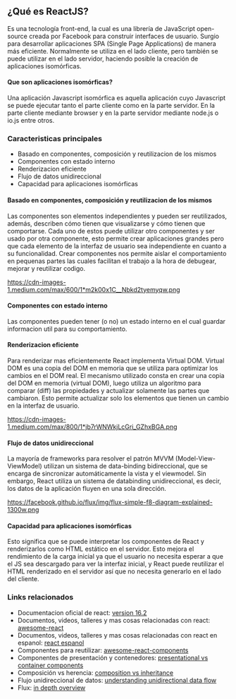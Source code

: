 ## ¿Qué es ReactJS?
Es una tecnología front-end, la cual es una librería de JavaScript open-source creada por Facebook para construir interfaces de usuario.
Surgio para desarrollar aplicaciones SPA (Single Page Applications) de manera más eficiente.
Normalmente se utiliza en el lado cliente, pero también se puede utilizar en el lado servidor, haciendo posible la creación de aplicaciones isomórficas.

#### Que son aplicaciones isomórficas?
Una aplicación Javascript isomórfica es aquella aplicación cuyo Javascript se puede ejecutar tanto el parte cliente como en la parte servidor. En la parte cliente mediante browser y en la parte servidor mediante node.js o io.js entre otros.

### Caracteristicas principales
- Basado en componentes, composición y reutilizacion de los mismos
- Componentes con estado interno
- Renderizacion eficiente
- Flujo de datos unidireccional
- Capacidad para aplicaciones isomórficas

#### Basado en componentes, composición y reutilizacion de los mismos
Las componentes son elementos independientes y pueden ser reutilizados, además, describen cómo tienen que visualizarse y cómo tienen que comportarse.
Cada uno de estos puede utilizar otro componentes y ser usado por otra componente, esto permite crear aplicaciones grandes pero que cada elemento de la interfaz de usuario sea independiente en cuanto a su funcionalidad.
Crear componentes nos permite aislar el comportamiento en pequenas partes las cuales facilitan el trabajo a la hora de debugear, mejorar y reutilizar codigo.

https://cdn-images-1.medium.com/max/600/1*m2k00x1C__Nbkd2tyemyqw.png

#### Componentes con estado interno
Las componentes pueden tener (o no) un estado interno en el cual guardar informacion util para su comportamiento.

#### Renderizacion eficiente
Para renderizar mas eficientemente React implementa Virtual DOM.
Virtual DOM es una copia del DOM en memoria que se utiliza para optimizar los cambios en el DOM real.
El mecanismo utilizado consta en crear una copia del DOM en memoria (virtual DOM), luego utiliza un algoritmo para comparar (diff) las propiedades y actualizar solamente las partes que cambiaron.
Esto permite actualizar solo los elementos que tienen un cambio en la interfaz de usuario.

https://cdn-images-1.medium.com/max/800/1*jb7rWNWkjLcGri_GZhxBGA.png

#### Flujo de datos unidireccional
La mayoría de frameworks para resolver el patrón MVVM (Model-View-ViewModel) utilizan un sistema de data-binding bidireccional, que se encarga de sincronizar automáticamente la vista y el viewmodel.
Sin embargo, React utiliza un sistema de databinding unidireccional, es decir, los datos de la aplicación fluyen en una sola dirección.

https://facebook.github.io/flux/img/flux-simple-f8-diagram-explained-1300w.png

#### Capacidad para aplicaciones isomórficas
Esto significa que se puede interpretar los componentes de React y renderizarlos como HTML estático en el servidor.
Esto mejora el rendimiento de la carga inicial ya que el usuario no necesita esperar a que el JS sea descargado para ver la interfaz inicial, y React puede reutilizar el HTML renderizado en el servidor así que no necesita generarlo en el lado del cliente.

### Links relacionados
- Documentacion oficial de react: [version 16.2](https://5abc31d8be40f1556f06c4be--reactjs.netlify.com/)
- Documentos, videos, talleres y mas cosas relacionadas con react: [awesome-react](https://github.com/enaqx/awesome-react)
- Documentos, videos, talleres y mas cosas relacionadas con react en espanol: [react espanol](https://github.com/jlobos/react-espanol)
- Componentes para reutilizar: [awesome-react-components](https://github.com/brillout/awesome-react-components)
- Componentes de presentación y contenedores: [presentational vs container components](https://medium.com/@dan_abramov/smart-and-dumb-components-7ca2f9a7c7d0)
- Composición vs herencia: [composition vs inheritance](https://reactjs.org/docs/composition-vs-inheritance.html)
- Flujo unidireccional de datos: [understanding unidirectional data flow](https://medium.com/@lizdenhup/understanding-unidirectional-data-flow-in-react-3e3524c09d8e)
- Flux: [in depth overview](https://facebook.github.io/flux/docs/in-depth-overview.html)
